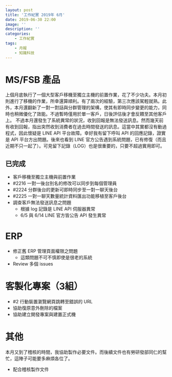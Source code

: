 ```yaml
---
layout: post
title: '工作紀實 2019年 6月'
date: 2019-06-30 22:00
image: ''
description: ''
categories:
    - 工作紀實
tags:
    - 月報
    - 知識科技
---
```


# MS/FSB 產品

上個月底執行了一個大型客戶移機至獨立主機的前置作業，花了不少功夫。本月初則進行了移機的作業，所幸還算順利。有了兩次的經驗，第三次應該駕輕就熟。此外，本月還翻新了一對一對話與分群管理的架構，使其有即時同步變更的能力，同時也稍微優化了效能。不過暫時僅用於單一客戶，日後評估後才會反饋至其他客戶上。
不過本月還發生了系統異常的狀況，收到回報是無法發送訊息。然而幾天前有收到回報，指出突然收到消費者在過去時間發送的訊息。這當中其實都沒有動過程式，因此懷疑是 LINE API 平台故障。幸好我有留下呼叫 API 的回應記錄，證實是 API 平台方出問題。後來也看到 LINE 官方公告遇到系統問題，已有修復（而且近期不只一起了）。可見留下記錄（LOG）也是很重要的，只要不超過實用即可。

## 已完成

* 客戶移機至獨立主機與前置作業
* #2216 一對一後台別名的修改可以同步到每個管理員
* #2224 分群後台的更新可即時同步至一對一聊天後台
* #2225 一對一聊天數量統計資料匯出功能移植至客戶後台
* 調查客戶無法發送訊息之問題
    + 根據 log 記錄是 LINE API 伺服器異常
    + 6/5 與 6/14 LINE 官方皆公告 API 發生異常

# ERP

* 修正舊 ERP 管理頁面權限之問題
    + 這類問題不可不慎即使是很老的系統
* Review 多個 issues

# 客製化專案（3組）

* #2 行動裝置瀏覽網頁跳轉至錯誤的 URL
* 協助復原意外刪除的檔案
* 協助建立開發專案與建置正式機

# 其他

本月又到了稽核的時間，我協助製作必要文件。而後續文件也有勞研發部同仁的幫忙，這陣子可能要多麻煩各位了。

* 配合稽核製作文件
